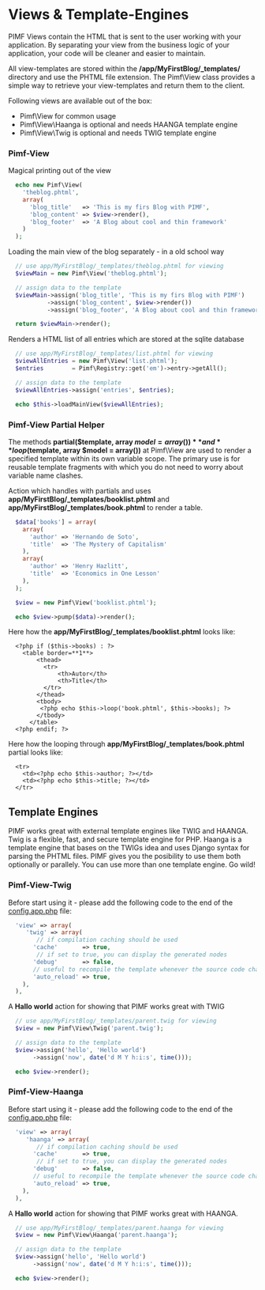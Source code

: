 # Views & Template-Engines

PIMF Views contain the HTML that is sent to the user working with your application. By separating your view from the business
logic of your application, your code will be cleaner and easier to maintain.

All view-templates are stored within the **/app/MyFirstBlog/_templates/** directory and use the PHTML file extension. The
Pimf\View class provides a simple way to retrieve your view-templates and return them to the client.

Following views are available out of the box:
* Pimf\View for common usage
* Pimf\View\Haanga is optional and needs HAANGA template engine
* Pimf\View\Twig is optional and needs TWIG template engine

### Pimf-View
Magical printing out of the view

```php
  echo new Pimf\View(
    'theblog.phtml',
    array(
      'blog_title'   => 'This is my firs Blog with PIMF',
      'blog_content' => $view->render(),
      'blog_footer'  => 'A Blog about cool and thin framework'
    )
  );
```

Loading the main view of the blog separately - in a old school way

```php
  // use app/MyFirstBlog/_templates/theblog.phtml for viewing
  $viewMain = new Pimf\View('theblog.phtml');

  // assign data to the template
  $viewMain->assign('blog_title', 'This is my firs Blog with PIMF')
           ->assign('blog_content', $view->render())
           ->assign('blog_footer', 'A Blog about cool and thin framework');

  return $viewMain->render();
```

Renders a HTML list of all entries which are stored at the sqlite database

```php
  // use app/MyFirstBlog/_templates/list.phtml for viewing
  $viewAllEntries = new Pimf\View('list.phtml');
  $entries        = Pimf\Registry::get('em')->entry->getAll();

  // assign data to the template
  $viewAllEntries->assign('entries', $entries);

  echo $this->loadMainView($viewAllEntries);
```

### Pimf-View Partial Helper
The methods **partial($template, array $model = array())** and **loop($template, array $model = array())** at Pimf\View are used to
render a specified template within its own variable scope. The primary use is for reusable template fragments with which you do not need to
worry about variable name clashes.

Action which handles with partials and uses **app/MyFirstBlog/_templates/booklist.phtml** and **app/MyFirstBlog/_templates/book.phtml** to
render a table.

```php
  $data['books'] = array(
    array(
      'author' => 'Hernando de Soto',
      'title'  => 'The Mystery of Capitalism'
    ),
    array(
      'author' => 'Henry Hazlitt',
      'title'  => 'Economics in One Lesson'
    ),
  );

  $view = new Pimf\View('booklist.phtml');

  echo $view->pump($data)->render();
```

Here how the **app/MyFirstBlog/_templates/booklist.phtml** looks like:

```phtml
  <?php if ($this->books) : ?>
    <table border=**1**>
        <thead>
          <tr>
              <th>Autor</th>
              <th>Title</th>
          </tr>
        </thead>
        <tbody>
         <?php echo $this->loop('book.phtml', $this->books); ?>
        </tbody>
      </table>
  <?php endif; ?>
```

Here how the looping through **app/MyFirstBlog/_templates/book.phtml** partial looks like:

```phtml
  <tr>
    <td><?php echo $this->author; ?></td>
    <td><?php echo $this->title; ?></td>
  </tr>
```

## Template Engines
PIMF works great with external template engines like TWIG and HAANGA. Twig is a flexible, fast, and secure template engine for PHP. Haanga
is a template engine that bases on the TWIGs idea and uses Django syntax for parsing the PHTML files. PIMF gives you the posibility to use
them both optionally or parallely. You can use more than one template engine. Go wild!

### Pimf-View-Twig
Before start using it - please add the following code to the end of the [config.app.php](https://github.com/gjerokrsteski/pimf-blog/blob/master/app/config.app.php) file:

```php
  'view' => array(
     'twig' => array(
        // if compilation caching should be used
       'cache'       => true,
        // if set to true, you can display the generated nodes
       'debug'       => false,
       // useful to recompile the template whenever the source code changes
       'auto_reload' => true,
    ),
  ),
```

A **Hallo world** action for showing that PIMF works great with TWIG

```php
  // use app/MyFirstBlog/_templates/parent.twig for viewing
  $view = new Pimf\View\Twig('parent.twig');

  // assign data to the template
  $view->assign('hello', 'Hello world')
       ->assign('now', date('d M Y h:i:s', time()));

  echo $view->render();
```

### Pimf-View-Haanga
Before start using it - please add the following code to the end of the [config.app.php](https://github.com/gjerokrsteski/pimf-blog/blob/master/app/config.app.php) file:

```php
  'view' => array(
     'haanga' => array(
        // if compilation caching should be used
       'cache'       => true,
        // if set to true, you can display the generated nodes
       'debug'       => false,
       // useful to recompile the template whenever the source code changes
       'auto_reload' => true,
    ),
  ),
```

A **Hallo world** action for showing that PIMF works great with HAANGA.

```php
  // use app/MyFirstBlog/_templates/parent.haanga for viewing
  $view = new Pimf\View\Haanga('parent.haanga');

  // assign data to the template
  $view->assign('hello', 'Hello world')
       ->assign('now', date('d M Y h:i:s', time()));

  echo $view->render();
```
